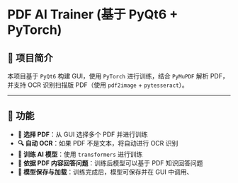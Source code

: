 # PDF AI Trainer (基于 PyQt6 + PyTorch)

## 📌 项目简介
本项目基于 `PyQt6` 构建 GUI，使用 `PyTorch` 进行训练，结合 `PyMuPDF` 解析 PDF，并支持 OCR 识别扫描版 PDF（使用 `pdf2image` + `pytesseract`）。

---

## 🚀 功能
- **📂 选择 PDF**：从 GUI 选择多个 PDF 并进行训练
- **🔍 自动 OCR**：如果 PDF 不是文本，将自动进行 OCR 识别
- **🧠 训练 AI 模型**：使用 `transformers` 进行训练
- **📖 依据 PDF 内容回答问题**：训练后模型可以基于 PDF 知识回答问题
- **💾 模型保存与加载**：训练完成后，模型可保存并在 GUI 中调用、

